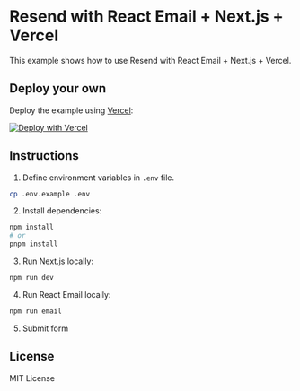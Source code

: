 # Resend with React Email + Next.js + Vercel

This example shows how to use Resend with React Email + Next.js + Vercel.

## Deploy your own

Deploy the example using [Vercel](https://vercel.com):

[![Deploy with Vercel](https://vercel.com/button)](https://vercel.com/new/clone?repository-url=https://github.com/resend/resend-vercel-example&project-name=resend-vercel-example&repository-name=resend-vercel-example&env=RESEND_API_KEY)

## Instructions

1. Define environment variables in `.env` file.

```sh
cp .env.example .env
```

2. Install dependencies:

```sh
npm install
# or
pnpm install
```

3. Run Next.js locally:

```sh
npm run dev
```

4. Run React Email locally:

```sh
npm run email
```

5. Submit form

## License

MIT License
